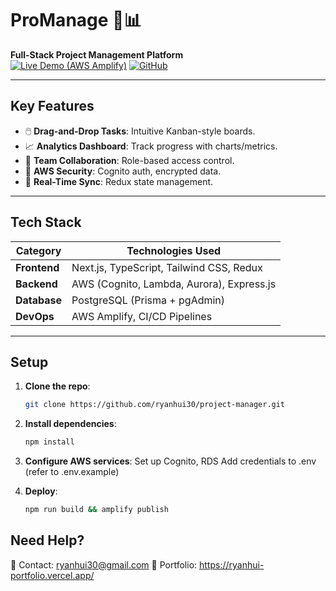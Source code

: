 # ProManage 🚀📊  
**Full-Stack Project Management Platform**  
[![Live Demo (AWS Amplify)](https://img.shields.io/badge/demo-live-green)](https://main.d1pqkryapw8kiy.amplifyapp.com/) 
[![GitHub](https://img.shields.io/badge/source-code-blue)](https://github.com/ryanhui30/project-manager)  

---

## **Key Features**  
- 🖱️ **Drag-and-Drop Tasks**: Intuitive Kanban-style boards.  
- 📈 **Analytics Dashboard**: Track progress with charts/metrics.  
- 👥 **Team Collaboration**: Role-based access control.  
- 🔐 **AWS Security**: Cognito auth, encrypted data.  
- 🔄 **Real-Time Sync**: Redux state management.  

---

## **Tech Stack**  
| Category       | Technologies Used                          |
|----------------|-------------------------------------------|
| **Frontend**   | Next.js, TypeScript, Tailwind CSS, Redux  |
| **Backend**    | AWS (Cognito, Lambda, Aurora), Express.js |
| **Database**   | PostgreSQL (Prisma + pgAdmin)             |
| **DevOps**     | AWS Amplify, CI/CD Pipelines              |

---

## **Setup**  
1. **Clone the repo**:  
   ```bash
   git clone https://github.com/ryanhui30/project-manager.git

2. **Install dependencies**:
   ```bash
   npm install

3. **Configure AWS services**:
Set up Cognito, RDS
Add credentials to .env (refer to .env.example)


4. **Deploy**:
   ```bash
   npm run build && amplify publish

## **Need Help**?
📩 Contact: ryanhui30@gmail.com
🔗 Portfolio: https://ryanhui-portfolio.vercel.app/

